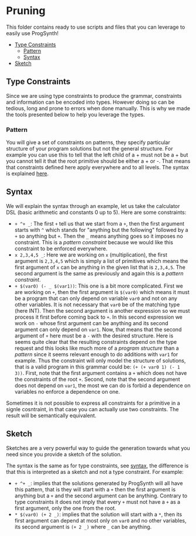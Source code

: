# Pruning

This folder contains ready to use scripts and files that you can leverage to easily use ProgSynth!

<!-- toc -->

- [Type Constraints](#type-constraints)
  - [Pattern](#pattern)
  - [Syntax](#syntax)
- [Sketch](#sketch)

<!-- tocstop -->

## Type Constraints

Since we are using type constraints to produce the grammar, constraints and information can be encoded into types.
However doing so can be tedious, long and prone to errors when done manually.
This is why we made the tools presented below to help you leverage the types.

### Pattern

You will give a set of constraints on patterns, they specify particular structure of your program solutions but not the general structure.
For example you can use this to tell that the left child of a + must not be a + but you cannot tell it that the root primitive should be either a + or -.
That means that constraints defined here apply everywhere and to all levels.
The syntax is explained [here](#syntax).

## Syntax

We will explain the syntax through an example, let us take the calculator DSL (basic arithmetic and constants 0 up to 5).
Here are some constraints:

- ``+ ^+ _``:
     The first ``+`` tell us that we start from a ``+``, then the first argument starts with ``^`` which stands for "anything but the following" followed by a ``+`` so anything but ``+``.
     Then the ``_`` means anything goes so it imposes no constraint.
     This is a *pattern* *constraint* because we would like this constraint to be enforced everywhere.
- ``x 2,3,4,5 _``:
        Here we are working on ``x`` (multiplication), the first argument is ``2,3,4,5`` which is simply a list of primitives which means the first argument of ``x`` can be anything in the given list that is ``2,3,4,5``. The second argument is the same as previously and again this is a *pattern* *constraint*.
- ``+ $(var0) (- _ $(var1))``:
    This one is a bit more complicated.
    First we are working on ``+``, then the first argument is ``$(var0)`` which means it must be a program that can only depend on variable ``var0`` and not on any other variables.
    It is not necessary that ``var0`` be of the matching type (here INT).
    Then the second argument is another expression so we must process it first before coming back to ``+``.
    In this second expression we work on ``-`` whose first argument can be anything and its second argument can only depend on ``var1``.
    Now, that means that the second argument of ``+`` here must be a ``-`` with the desired structure.
    Here is seems quite clear that the resulting constraints depend on the type request and this looks like much more of a *program* *structure* than a *pattern* since it seems relevant enough to do additions with ``var1`` for example.
    Thus the constraint will only model the structure of solutions, that is a valid program in this grammar could be:
    ``(+ (+ var0 1) (- 1 3))``. First, note that the first argument contains a ``+`` which does not have the constraints of the root ``+``. Second, note that the second argument does not depend on ``var1``, the most we can do is forbid a dependence on variables no enforce a dependence on one.

Sometimes it is not possible to express all constraints for a primitive in a signle cosntraint, in that case you can actually use two constraints.
The result will be semantically equivalent.

## Sketch

Sketches are a very powerful way to guide the generation towards what you need since you provide a sketch of the solution.

The syntax is the same as for type constraints, see [syntax](#syntax), the difference is that this is interpreted as a sketch and not a type constraint.
For example:

- ``+ ^+ _``:
    implies that the solutions generated by ProgSynth will all have this pattern, that is they will start with a ``+`` then the first argument is anything but a ``+`` and the second argument can be anything.
    Contrary to type constraints it does not imply that every ``+`` must not have a ``+`` as a first argument, only the one from the root.
- ``* $(var0) (+ 2 _)``:
    implies that the solution will start with a ``*``, then its first argument can depend at most only on ``var0`` and no other variables, its second argument is ``(+ 2 _)`` where ``_`` can be anything.
